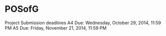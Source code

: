 POSofG
======
Project Submission deadlines
A4 Due: Wednesday, October 29, 2014, 11:59 PM
A5 Due: Friday, November 21, 2014, 11:59 PM

